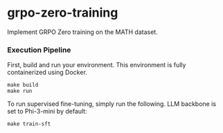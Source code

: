 # grpo-zero-training
Implement GRPO Zero training on the MATH dataset.

### Execution Pipeline

First, build and run your environment. This environment is fully containerized using Docker.

```
make build
make run
```

To run supervised fine-tuning, simply run the following. LLM backbone is set to Phi-3-mini by default:

```
make train-sft
```
